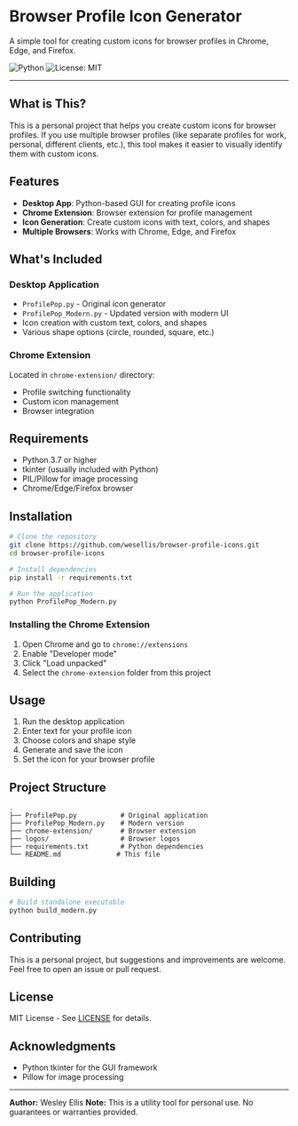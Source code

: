 # Browser Profile Icon Generator

A simple tool for creating custom icons for browser profiles in Chrome, Edge, and Firefox.

![Python](https://img.shields.io/badge/Python-3.7+-blue.svg)
![License: MIT](https://img.shields.io/badge/License-MIT-green.svg)

---

## What is This?

This is a personal project that helps you create custom icons for browser profiles. If you use multiple browser profiles (like separate profiles for work, personal, different clients, etc.), this tool makes it easier to visually identify them with custom icons.

## Features

- **Desktop App**: Python-based GUI for creating profile icons
- **Chrome Extension**: Browser extension for profile management
- **Icon Generation**: Create custom icons with text, colors, and shapes
- **Multiple Browsers**: Works with Chrome, Edge, and Firefox

## What's Included

### Desktop Application
- `ProfilePop.py` - Original icon generator
- `ProfilePop_Modern.py` - Updated version with modern UI
- Icon creation with custom text, colors, and shapes
- Various shape options (circle, rounded, square, etc.)

### Chrome Extension
Located in `chrome-extension/` directory:
- Profile switching functionality
- Custom icon management
- Browser integration

## Requirements

- Python 3.7 or higher
- tkinter (usually included with Python)
- PIL/Pillow for image processing
- Chrome/Edge/Firefox browser

## Installation

```bash
# Clone the repository
git clone https://github.com/wesellis/browser-profile-icons.git
cd browser-profile-icons

# Install dependencies
pip install -r requirements.txt

# Run the application
python ProfilePop_Modern.py
```

### Installing the Chrome Extension

1. Open Chrome and go to `chrome://extensions`
2. Enable "Developer mode"
3. Click "Load unpacked"
4. Select the `chrome-extension` folder from this project

## Usage

1. Run the desktop application
2. Enter text for your profile icon
3. Choose colors and shape style
4. Generate and save the icon
5. Set the icon for your browser profile

## Project Structure

```
.
├── ProfilePop.py           # Original application
├── ProfilePop_Modern.py    # Modern version
├── chrome-extension/       # Browser extension
├── logos/                  # Browser logos
├── requirements.txt        # Python dependencies
└── README.md              # This file
```

## Building

```bash
# Build standalone executable
python build_modern.py
```

## Contributing

This is a personal project, but suggestions and improvements are welcome. Feel free to open an issue or pull request.

## License

MIT License - See [LICENSE](LICENSE) for details.

## Acknowledgments

- Python tkinter for the GUI framework
- Pillow for image processing

---

**Author:** Wesley Ellis
**Note:** This is a utility tool for personal use. No guarantees or warranties provided.

